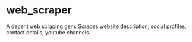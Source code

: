 # web_scraper
A decent web scraping gem. Scrapes website description, social profiles, contact details, youtube channels.

